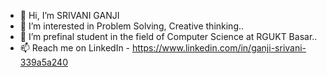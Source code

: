 - 👋 Hi, I’m SRIVANI GANJI 
- 👀 I’m interested in Problem Solving, Creative thinking..
- 🌱 I’m prefinal student in the field of Computer Science at RGUKT Basar..
- 📫 Reach me on LinkedIn - https://www.linkedin.com/in/ganji-srivani-339a5a240



